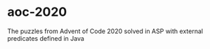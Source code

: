 # aoc-2020
The puzzles from Advent of Code 2020 solved in ASP with external predicates defined in Java
